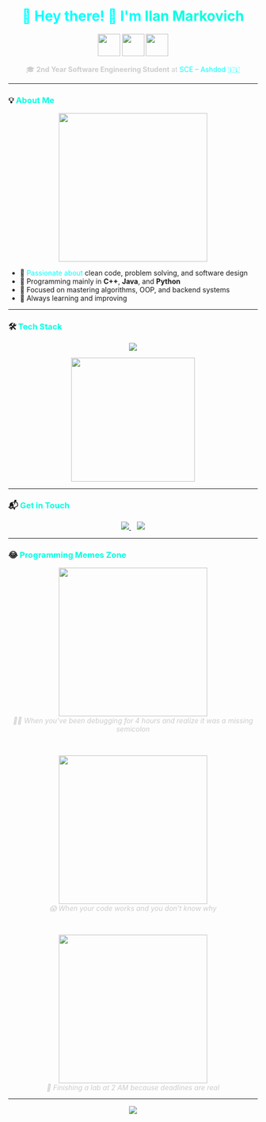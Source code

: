 <h1 align="center" style="color:#00ffff">🌌 Hey there! 👋 I'm <span style="color:#00ffe1;">Ilan Markovich</span></h1>

<p align="center">
  <img src="https://cdn.jsdelivr.net/gh/devicons/devicon/icons/cplusplus/cplusplus-original.svg" height="45" />
  <img src="https://cdn.jsdelivr.net/gh/devicons/devicon/icons/java/java-original.svg" height="45" />
  <img src="https://cdn.jsdelivr.net/gh/devicons/devicon/icons/python/python-original.svg" height="45" />
</p>

<p align="center" style="color:#cccccc;">
  🎓 <strong>2nd Year Software Engineering Student</strong> at <span style="color:#00ffff;">SCE – Ashdod 🇮🇱</span>
</p>

---

### 💡 <span style="color:#00ffe1;">About Me</span>

<p align="center">
  <img src="https://media.giphy.com/media/qgQUggAC3Pfv687qPC/giphy.gif" width="300" />
</p>

- 🧠 <span style="color:#00ffff;">Passionate about</span> clean code, problem solving, and software design  
- 🔧 Programming mainly in **C++**, **Java**, and **Python**  
- 🎯 Focused on mastering algorithms, OOP, and backend systems  
- 🚀 Always learning and improving

---

### 🛠️ <span style="color:#00ffe1;">Tech Stack</span>

<p align="center">
  <img src="https://skillicons.dev/icons?i=cpp,java,python,git,vscode,github&theme=dark" />
</p>

<p align="center">
  <img src="https://media.giphy.com/media/ZVik7pBtu9dNS/giphy.gif" width="250" />
</p>

---

### 📬 <span style="color:#00ffe1;">Get in Touch</span>

<p align="center">
  <a href="mailto:merkovichilan@gmail.com">
    <img src="https://img.shields.io/badge/Email-%23D14836?style=for-the-badge&logo=gmail&logoColor=white&label=merkovichilan@gmail.com" />
  </a>
  &nbsp;&nbsp;
  <a href="https://linkedin.com/in/ilanmarkovich" target="_blank">
    <img src="https://img.shields.io/badge/LinkedIn-%230077B5?style=for-the-badge&logo=linkedin&logoColor=white&label=LinkedIn" />
  </a>
</p>

---

### 😂 <span style="color:#00ffe1;">Programming Memes Zone</span>

<p align="center">
  <img src="https://media.giphy.com/media/13HgwGsXF0aiGY/giphy.gif" width="300" />
  <br />
  <em style="color:#cccccc;">👨‍🔧 When you've been debugging for 4 hours and realize it was a missing semicolon</em>
</p>

<br/>

<p align="center">
  <img src="https://media.giphy.com/media/coxQHKASG60HrHtvkt/giphy.gif" width="300" />
  <br />
  <em style="color:#cccccc;">😱 When your code works and you don’t know why</em>
</p>

<br/>

<p align="center">
  <img src="https://media.giphy.com/media/jdPMeyv9rn0hZHh8n9/giphy.gif" width="300" />
  <br />
  <em style="color:#cccccc;">🌙 Finishing a lab at 2 AM because deadlines are real</em>
</p>

---

<p align="center">
  <img src="https://readme-typing-svg.demolab.com?font=Orbitron&size=22&duration=4000&pause=1000&color=00F9FF&center=true&vCenter=true&width=600&lines=Thanks+for+scrolling+my+README;May+your+code+compile+on+first+try!" />
</p>
